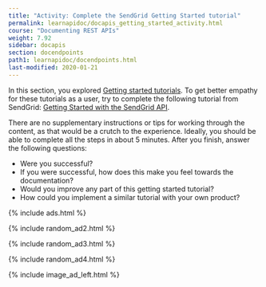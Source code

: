 ```yaml
---
title: "Activity: Complete the SendGrid Getting Started tutorial"
permalink: learnapidoc/docapis_getting_started_activity.html
course: "Documenting REST APIs"
weight: 7.92
sidebar: docapis
section: docendpoints
path1: learnapidoc/docendpoints.html
last-modified: 2020-01-21
---
```


In this section, you explored [Getting started tutorials](docapis_doc_getting_started_section.html). To get better empathy for these tutorials as a user, try to complete the following tutorial from SendGrid: [Getting Started with the SendGrid API](https://sendgrid.com/docs/for-developers/sending-email/api-getting-started/).

There are no supplementary instructions or tips for working through the content, as that would be a crutch to the experience. Ideally, you should be able to complete all the steps in about 5 minutes. After you finish, answer the following questions:

*  Were you successful?
*  If you were successful, how does this make you feel towards the documentation?
*  Would you improve any part of this getting started tutorial?
*  How could you implement a similar tutorial with your own product?

{% include ads.html %}

{% include random_ad2.html %}

{% include random_ad3.html %}

{% include random_ad4.html %}

{% include image_ad_left.html %}
